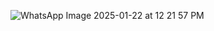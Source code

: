 ![WhatsApp Image 2025-01-22 at 12 21 57 PM](https://github.com/user-attachments/assets/4ee54750-056c-418d-b5c7-d4567bed1c6c)

